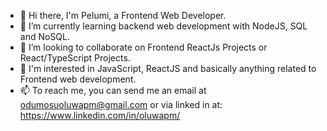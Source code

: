 
- 👋 Hi there, I'm Pelumi, a Frontend Web Developer.
- 🌱 I’m currently learning backend web development with NodeJS, SQL and NoSQL.
- 👯 I’m looking to collaborate on Frontend ReactJs Projects or React/TypeScript Projects.
- 👀 I'm interested in JavaScript, ReactJS and basically anything related to Frontend web development.
- 📫 To reach me, you can send me an email at odumosuoluwapm@gmail.com or via linked in at: https://www.linkedin.com/in/oluwapm/
